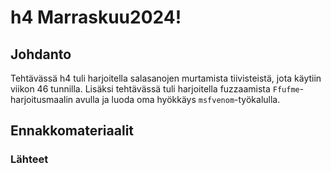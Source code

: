 # h4 Marraskuu2024!

## Johdanto

Tehtävässä h4 tuli harjoitella salasanojen murtamista tiivisteistä, jota käytiin viikon 46 tunnilla. Lisäksi tehtävässä tuli harjoitella fuzzaamista `Ffufme`-harjoitusmaalin avulla ja luoda oma hyökkäys `msfvenom`-työkalulla.

## Ennakkomateriaalit

### Lähteet
